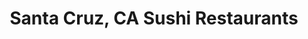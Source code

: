 ---
layout: city
title: Santa Cruz, CA Sushi Restaurants
permalink: /california/santa-cruz/
stateAbbr: CA
stateName: California
cityName: Santa Cruz
---